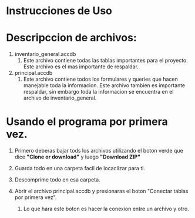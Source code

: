 # Instrucciones de Uso 


# Descripccion de archivos: 
1. inventario_general.accdb
    1. Este archivo contiene todas las tablas importantes para el proyecto. Este archivo es el mas importante de respaldar. 
2. principal.accdb
    1. Este archivo contiene todos los formulares y queries que hacen manejable toda la informacion. Este archivo tambien es importante respaldar, sin embargo toda la informacion se encuentra en el archivo de inventario_general. 

# Usando el programa por primera vez. 
1. Primero deberas bajar tods los archivos utilizando el boton verde que dice **"Clone or download"** y luego **"Download ZIP"**

2. Guarda todo en una carpeta facil de locaclizar para ti. 

3. Descomprime todo en esa carpeta. 

4. Abrir el archivo principal.accdb y presionaras el boton "Conectar tablas por primera vez".
    1. Lo que hara este boton es hacer la conexion entre un archivo y otro. 


